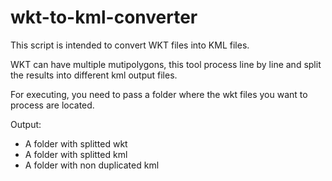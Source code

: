 # wkt-to-kml-converter

This script is intended to convert WKT files into KML files.

WKT can have multiple mutipolygons, this tool process line by line and split the results into different kml output files.

For executing, you need to pass a folder where the wkt files you want to process are located.

Output:
- A folder with splitted wkt
- A folder with splitted kml
- A folder with non duplicated kml

